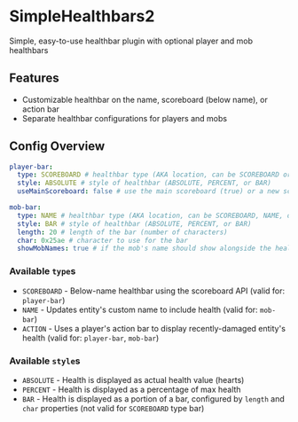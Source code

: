 # SimpleHealthbars2
Simple, easy-to-use healthbar plugin with optional player and mob healthbars

## Features

- Customizable healthbar on the name, scoreboard (below name), or action bar
- Separate healthbar configurations for players and mobs

## Config Overview

```yaml
player-bar:
  type: SCOREBOARD # healthbar type (AKA location, can be SCOREBOARD or ACTION)
  style: ABSOLUTE # style of healthbar (ABSOLUTE, PERCENT, or BAR)
  useMainScoreboard: false # use the main scoreboard (true) or a new scoreboard (false)

mob-bar:
  type: NAME # healthbar type (AKA location, can be SCOREBOARD, NAME, or ACTION)
  style: BAR # style of healthbar (ABSOLUTE, PERCENT, or BAR)
  length: 20 # length of the bar (number of characters)
  char: 0x25ae # character to use for the bar
  showMobNames: true # if the mob's name should show alongside the healthbar (for NAME or ACTION type)
```

### Available `type`s

- `SCOREBOARD` - Below-name healthbar using the scoreboard API (valid for: `player-bar`)
- `NAME` - Updates entity's custom name to include health (valid for: `mob-bar`)
- `ACTION` - Uses a player's action bar to display recently-damaged entity's health (valid for: `player-bar`, `mob-bar`)

### Available `style`s

- `ABSOLUTE` - Health is displayed as actual health value (hearts)
- `PERCENT` - Health is displayed as a percentage of max health
- `BAR` - Health is displayed as a portion of a bar, configured by `length` and `char` properties (not valid for `SCOREBOARD` type bar)
